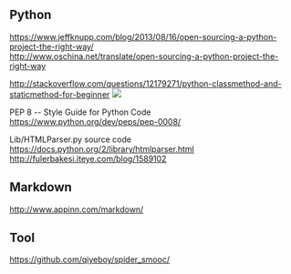
## Python
https://www.jeffknupp.com/blog/2013/08/16/open-sourcing-a-python-project-the-right-way/<br>
http://www.oschina.net/translate/open-sourcing-a-python-project-the-right-way

http://stackoverflow.com/questions/12179271/python-classmethod-and-staticmethod-for-beginner
![](https://i.stack.imgur.com/LUyfq.png)


PEP 8 -- Style Guide for Python Code<br>
https://www.python.org/dev/peps/pep-0008/

Lib/HTMLParser.py source code<br>
https://docs.python.org/2/library/htmlparser.html<br>
http://fulerbakesi.iteye.com/blog/1589102

## Markdown
http://www.appinn.com/markdown/

## Tool
https://github.com/qiyeboy/spider_smooc/
